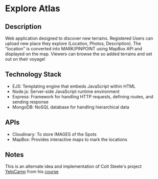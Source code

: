 # Explore Atlas

## Description
Web application designed to discover new terrains. Registered Users can upload new place they explore (Location, Photos, Description). The "location" is converted into MARK/PINPOINT using MapBox API and displayed on the map. Viewers can browse the so added terrains and set out on their voyage!

## Technology Stack

- EJS: Templating engine that embeds JavaScript within HTML
- Node.js: Server-side JavaScript runtime environment
- Express: Framework for handling HTTP requests, defining routes, and sending response
- MongoDB: NoSQL database for handling hierarchical data

## APIs

- Cloudinary: To store IMAGES of the Spots
- MapBox: Provides interactive maps to mark the locations

## Notes

This is an alternate idea and implementation of Colt Steele's project [YelpCamp](https://github.com/Colt/YelpCamp) from his [course](https://www.udemy.com/course/the-web-developer-bootcamp/)
